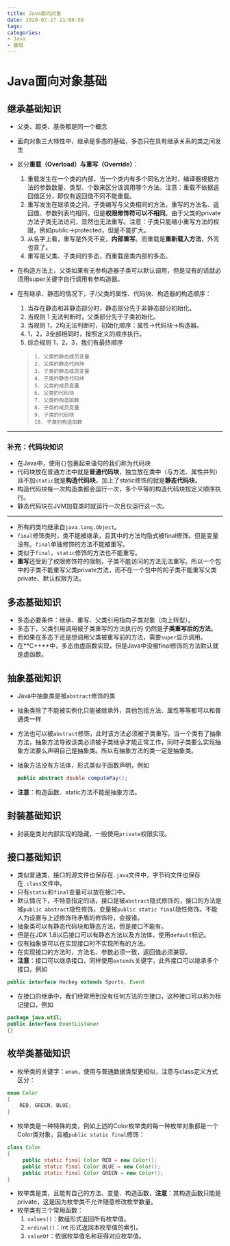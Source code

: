 ```yaml
---
title: Java面向对象
date: 2020-07-27 21:08:58
tags:
categories:
- Java
- 基础
---
```


# Java面向对象基础

## 继承基础知识

<!-- more -->

+ 父类、超类、基类都是同一个概念
+ 面向对象三大特性中，继承是多态的基础，多态只在具有继承关系的类之间发生
+ 区分**重载（Overload）**与**重写（Override）**：
  1. 重载发生在一个类的内部，当一个类内有多个同名方法时，编译器根据方法的参数数量、类型、个数来区分该调用哪个方法。注意：重载不依据返回值区分，即仅有返回值不同不能重载。
  2. 重写发生在继承类之间，子类编写与父类相同的方法，重写的方法名、返回值、参数列表均相同，但是**权限修饰符可以不相同**。由于父类的private方法子类无法访问，显然也无法重写。注意：子类只能缩小重写方法的权限，例如public->protected，但是不能扩大。
  3. 从名字上看，重写是外壳不变，**内部重写**。而重载是**重新载入方法**，外壳也变了。
  4. 重写是父类、子类间的多态，而重载是类内部的多态。
+ 在构造方法上，父类如果有无参构造器子类可以默认调用，但是没有的话就必须用super关键字自行调用有参构造器。
+ 在有继承、静态的情况下，子/父类的属性、代码块、构造器的构造顺序：
  
  1. 当存在静态和非静态部分时，静态部分先于非静态部分初始化。
  2. 当规则 1 无法判断时，父类部分先于子类初始化。
  3. 当规则 1，2均无法判断时，初始化顺序：属性->代码块->构造器。
  4. 1，2，3全部相同时，按照定义的顺序执行。
  5. 综合规则 1，2，3，我们有最终顺序
  
  >     1. 父类的静态成员变量
  >     2. 父类的静态代码块
  >     3. 子类的静态成员变量
  >     4. 子类的静态代码块
  >     5. 父类的成员变量
  >     6. 父类的代码块
  >     7. 父类的构造函数
  >     8. 子类的成员变量
  >     9. 子类的代码块
  >     10. 子类的构造函数

----

### 补充：代码块知识

+ 在Java中，使用`{}`包裹起来语句的我们称为代码块
+ 代码块放在普通方法中就是**普通代码块**，独立放在类中（与方法、属性并列）且不加`static`就是**构造代码块**，加上了static修饰的就是**静态代码块**。
+ 构造代码块每一次构造类都会运行一次，多个平等的构造代码块按定义顺序执行。
+ 静态代码块在JVM加载类时就运行一次且仅运行这一次。

---

+ 所有的类均继承自`java.lang.Object`。
+ `final`修饰类时，类不能被继承，且其中的方法均隐式被final修饰。但是变量没有。`final`单独修饰的方法不能被重写。
+ 类似于`final`，`static`修饰的方法也不能重写。
+ **重写**还受到了权限修饰符的限制，子类不能访问的方法无法重写。所以一个包中的子类不能重写父类private方法，而不在一个包中的的子类不能重写父类private、默认权限方法。

## 多态基础知识

+ 多态必要条件：继承、重写、父类引用指向子类对象（向上转型）。
+ 多态下，父类引用调用被子类重写的方法执行的 仍然是**子类重写后的方法**。
+ 而如果在多态下还是想调用父类被重写前的方法，需要`super`显示调用。
+ 在**C++**中，多态由虚函数实现，但是Java中没被final修饰的方法默认就是虚函数。

## 抽象基础知识

+ Java中抽象类是被`abstract`修饰的类

+ 抽象类除了不能被实例化只能被继承外，其他包括方法、属性等等都可以和普通类一样

+ 方法也可以被`abstract`修饰，此时该方法必须被子类重写。当一个类有了抽象方法，抽象方法导致该类必须被子类继承才能正常工作，同时子类要么实现抽象方法要么声明自己是抽象类。所以有抽象方法的类一定是抽象类。

+ 抽象方法没有方法体，形式类似于函数声明，例如

  ```java
  public abstract double computePay();
  ```

+ **注意**：构造函数、static方法不能是抽象方法。

## 封装基础知识

+ 封装是类对内部实现的隐藏，一般使用`private`权限实现。

## 接口基础知识

+ 类似普通类，接口的源文件也保存在`.java`文件中，字节码文件也保存在`.class`文件中。
+ 只有`static`和`final`变量可以放在接口中。
+ 默认情况下，不特意指定的话，接口是被`abstract`隐式修饰的，接口的方法是被`public abstract`隐性修饰，变量被`public static final`隐性修饰。不能人为设置与上述修饰符矛盾的修饰符，会报错。
+ 抽象类可以有静态代码块和静态方法，但是接口不能有。
+ 但是在JDK 1.8以后接口可以有静态方法以及方法体，使用`default`标记。
+ 仅有抽象类可以在实现接口时不实现所有的方法。
+ 在实现接口的方法时，方法名、参数必须一致，返回值必须兼容。
+ **注意**：接口可以继承接口，同样使用`extends`关键字，此外接口可以继承多个接口，例如

```java
public interface Hockey extends Sports, Event
```

+ 在接口的继承中，我们经常用到没有任何方法的空接口，这种接口可以称为标记接口，例如

```java
package java.util;
public interface EventListener
{}
```

## 枚举类基础知识

+ 枚举类的关键字：`enum`，使用与普通数据类型更相似，注意与class定义方式区分：

```java
enum Color 
{ 
    RED, GREEN, BLUE; 
} 
```

+ 枚举类是一种特殊的类，例如上述的Color枚举类的每一种枚举对象都是一个Color类对象，且被`public static final`修饰：

```java
class Color
{
     public static final Color RED = new Color();
     public static final Color BLUE = new Color();
     public static final Color GREEN = new Color();
}
```



+ 枚举类是类，且能有自己的方法、变量、构造函数，**注意**：其构造函数只能是private，这是因为枚举类不允许随意修改枚举数量。
+ 枚举类有三个常用函数：
  1. `values()`：数组形式返回所有枚举值。
  2. `ordinal()`：int 形式返回本枚举值的索引。
  3. `valueOf`：依据枚举值名称获得对应枚举值。